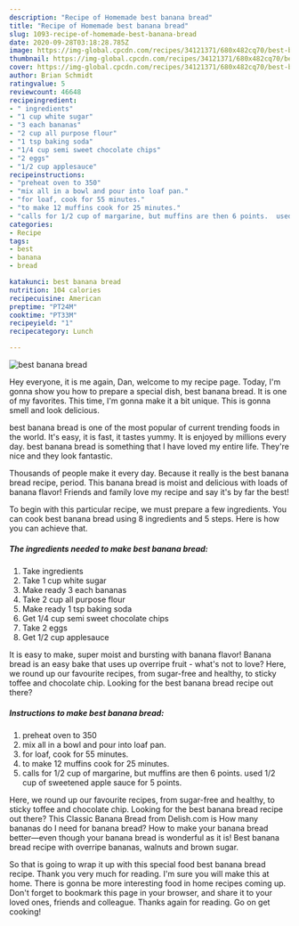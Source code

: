 ```yaml
---
description: "Recipe of Homemade best banana bread"
title: "Recipe of Homemade best banana bread"
slug: 1093-recipe-of-homemade-best-banana-bread
date: 2020-09-28T03:18:28.785Z
image: https://img-global.cpcdn.com/recipes/34121371/680x482cq70/best-banana-bread-recipe-main-photo.jpg
thumbnail: https://img-global.cpcdn.com/recipes/34121371/680x482cq70/best-banana-bread-recipe-main-photo.jpg
cover: https://img-global.cpcdn.com/recipes/34121371/680x482cq70/best-banana-bread-recipe-main-photo.jpg
author: Brian Schmidt
ratingvalue: 5
reviewcount: 46648
recipeingredient:
- " ingredients"
- "1 cup white sugar"
- "3 each bananas"
- "2 cup all purpose flour"
- "1 tsp baking soda"
- "1/4 cup semi sweet chocolate chips"
- "2 eggs"
- "1/2 cup applesauce"
recipeinstructions:
- "preheat oven to 350"
- "mix all in a bowl and pour into loaf pan."
- "for loaf, cook for 55 minutes."
- "to make 12 muffins cook for 25 minutes."
- "calls for 1/2 cup of margarine, but muffins are then 6 points.  used 1/2 cup of sweetened apple sauce for 5 points."
categories:
- Recipe
tags:
- best
- banana
- bread

katakunci: best banana bread 
nutrition: 104 calories
recipecuisine: American
preptime: "PT24M"
cooktime: "PT33M"
recipeyield: "1"
recipecategory: Lunch

---
```



![best banana bread](https://img-global.cpcdn.com/recipes/34121371/680x482cq70/best-banana-bread-recipe-main-photo.jpg)

Hey everyone, it is me again, Dan, welcome to my recipe page. Today, I'm gonna show you how to prepare a special dish, best banana bread. It is one of my favorites. This time, I'm gonna make it a bit unique. This is gonna smell and look delicious.

best banana bread is one of the most popular of current trending foods in the world. It's easy, it is fast, it tastes yummy. It is enjoyed by millions every day. best banana bread is something that I have loved my entire life. They're nice and they look fantastic.

Thousands of people make it every day. Because it really is the best banana bread recipe, period. This banana bread is moist and delicious with loads of banana flavor! Friends and family love my recipe and say it&#39;s by far the best!


To begin with this particular recipe, we must prepare a few ingredients. You can cook best banana bread using 8 ingredients and 5 steps. Here is how you can achieve that.

<!--inarticleads1-->

##### The ingredients needed to make best banana bread:

1. Take  ingredients
1. Take 1 cup white sugar
1. Make ready 3 each bananas
1. Take 2 cup all purpose flour
1. Make ready 1 tsp baking soda
1. Get 1/4 cup semi sweet chocolate chips
1. Take 2 eggs
1. Get 1/2 cup applesauce


It is easy to make, super moist and bursting with banana flavor! Banana bread is an easy bake that uses up overripe fruit - what&#39;s not to love? Here, we round up our favourite recipes, from sugar-free and healthy, to sticky toffee and chocolate chip. Looking for the best banana bread recipe out there? 

<!--inarticleads2-->

##### Instructions to make best banana bread:

1. preheat oven to 350
1. mix all in a bowl and pour into loaf pan.
1. for loaf, cook for 55 minutes.
1. to make 12 muffins cook for 25 minutes.
1. calls for 1/2 cup of margarine, but muffins are then 6 points.  used 1/2 cup of sweetened apple sauce for 5 points.


Here, we round up our favourite recipes, from sugar-free and healthy, to sticky toffee and chocolate chip. Looking for the best banana bread recipe out there? This Classic Banana Bread from Delish.com is How many bananas do I need for banana bread? How to make your banana bread better—even though your banana bread is wonderful as it is! Best banana bread recipe with overripe bananas, walnuts and brown sugar. 

So that is going to wrap it up with this special food best banana bread recipe. Thank you very much for reading. I'm sure you will make this at home. There is gonna be more interesting food in home recipes coming up. Don't forget to bookmark this page in your browser, and share it to your loved ones, friends and colleague. Thanks again for reading. Go on get cooking!
